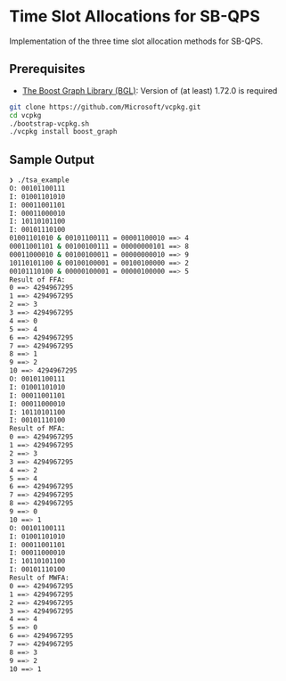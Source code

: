 # Time Slot Allocations for SB-QPS

Implementation of the three time slot allocation methods for SB-QPS.

## Prerequisites

+ [The Boost Graph Library (BGL)](https://www.boost.org/doc/libs/1_72_0/libs/graph/doc/index.html): Version of (at least) 1.72.0 is required 

```bash
git clone https://github.com/Microsoft/vcpkg.git
cd vcpkg
./bootstrap-vcpkg.sh
./vcpkg install boost_graph
```


## Sample Output

```bash
❯ ./tsa_example 
O: 00101100111
I: 01001101010
I: 00011001101
I: 00011000010
I: 10110101100
I: 00101110100
01001101010 & 00101100111 = 00001100010 ==> 4
00011001101 & 00100100111 = 00000000101 ==> 8
00011000010 & 00100100011 = 00000000010 ==> 9
10110101100 & 00100100001 = 00100100000 ==> 2
00101110100 & 00000100001 = 00000100000 ==> 5
Result of FFA: 
0 ==> 4294967295
1 ==> 4294967295
2 ==> 3
3 ==> 4294967295
4 ==> 0
5 ==> 4
6 ==> 4294967295
7 ==> 4294967295
8 ==> 1
9 ==> 2
10 ==> 4294967295
O: 00101100111
I: 01001101010
I: 00011001101
I: 00011000010
I: 10110101100
I: 00101110100
Result of MFA: 
0 ==> 4294967295
1 ==> 4294967295
2 ==> 3
3 ==> 4294967295
4 ==> 2
5 ==> 4
6 ==> 4294967295
7 ==> 4294967295
8 ==> 4294967295
9 ==> 0
10 ==> 1
O: 00101100111
I: 01001101010
I: 00011001101
I: 00011000010
I: 10110101100
I: 00101110100
Result of MWFA: 
0 ==> 4294967295
1 ==> 4294967295
2 ==> 4294967295
3 ==> 4294967295
4 ==> 4
5 ==> 0
6 ==> 4294967295
7 ==> 4294967295
8 ==> 3
9 ==> 2
10 ==> 1
```

